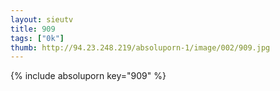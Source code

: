 ```yaml
--- 
layout: sieutv
title: 909
tags: ["0k"]
thumb: http://94.23.248.219/absoluporn-1/image/002/909.jpg
---
```

{% include absoluporn key="909" %} 
